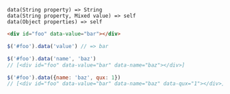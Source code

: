     data(String property) => String
    data(String property, Mixed value) => self
    data(Object properties) => self

~~~html
<div id="foo" data-value="bar"></div>
~~~

~~~js
$('#foo').data('value') // => bar

$('#foo').data('name', 'baz')
// [<div id="foo" data-value="bar" data-name="baz"></div>]

$('#foo').data({name: 'baz', qux: 1})
// [<div id="foo" data-value="bar" data-name="baz" data-qux="1"></div>]
~~~
